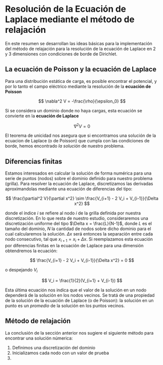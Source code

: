 # Resolución de la Ecuación de Laplace mediante el método de relajación

En este resumen se desarrollan las ideas básicas para la implementación del método de relajación para la resolución de la ecuación de Laplace en 2 y 3 dimensiones con condiciones de borde de Dirichlet.
## La ecuación de Poisson y la ecuación de Laplace

Para una distribución estática de carga, es posible encontrar el potencial, y por lo tanto el campo eléctrico mediante la resolución de la **ecuación de Poisson**

$$ \nabla^2 V = -\frac{\rho}{\epsilon_0} $$

Si se considera un dominio donde no haya cargas, esta ecuación se convierte en la **ecuación de Laplace**

$$ \nabla^2 V = 0 $$

El teorema de unicidad nos asegura que si encontramos una solución de la ecuacion de Laplace (o de Poisson) que cumpla con las condiciones de borde, 
hemos encontrado *la solución* de nuestro problema.

## Diferencias finitas
Estamos interesados en calcular la solución de forma numérica para una serie de puntos (nodos) sobre el dominio definido para nuestro problema (grilla).
Para resolver la ecuación de Laplace, discretizamos las derivadas aproximandolas mediante una ecuación de diferencias del tipo:

$$ \frac{\partial^2 V}{\partial x^2} \sim \frac{V_{i+1} - 2 V_i + V_{i-1}}{\Delta x^2} $$

donde el índice $i$ se refiere al nodo $i$ de la grilla definida por nuestra discretización. En lo que resta de nuestro estudio, consideraremos una discretización uniforme del tipo
$\Delta x = \frac{L}{N-1}$, donde $L$ es el tamaño del dominio, $N$ la cantidad de nodos sobre dicho dominio para el cual calcularemos la solución. $\Delta x$ será entonces
la separación entre cada nodo consecutivo, tal que $x_{i+1} = x_{i} + \Delta x$.
Si reemplazamos esta ecuación por diferencias finitas en la ecuación de Laplace para una dimensión obtendremos la ecuación:

$$ \frac{V_{i+1} - 2 V_i + V_{i-1}}{\Delta x^2} = 0 $$ 

o despejando $V_i$

$$ V_i = \frac{1}{2}(V_{i+1} + V_{i-1}) $$

Esta última ecuación nos indica que el valor de la solución en un nodo dependerá de la solución en los nodos vecinos. Se tratá de una propiedad de la solución de la 
ecuación de Laplace (o de Poisson): la solución en un punto es un *promedio* de la solución en los puntos vecinos.

## Método de relajación

La conclusión de la sección anterior nos sugiere el siguiente método para encontrar una solución númerica:

1. Definimos una discretización del dominio
2. Inicializamos cada nodo con un valor de prueba
3. 